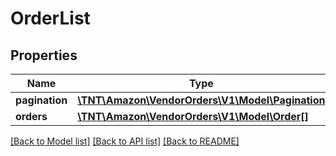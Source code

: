 # OrderList

## Properties
Name | Type | Description | Notes
------------ | ------------- | ------------- | -------------
**pagination** | [**\TNT\Amazon\VendorOrders\V1\Model\Pagination**](Pagination.md) |  | [optional] 
**orders** | [**\TNT\Amazon\VendorOrders\V1\Model\Order[]**](Order.md) |  | [optional] 

[[Back to Model list]](../README.md#documentation-for-models) [[Back to API list]](../README.md#documentation-for-api-endpoints) [[Back to README]](../README.md)


